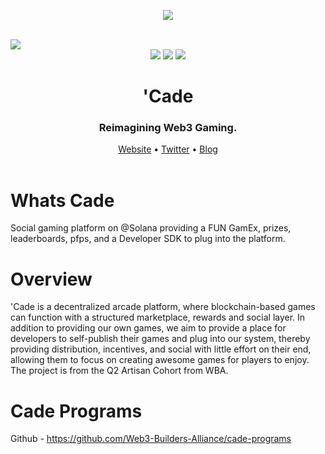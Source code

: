 <p  align="center">
  <img  src="https://firebasestorage.googleapis.com/v0/b/shrine-76128.appspot.com/o/hehe.png?alt=media&token=ce686f0e-457b-41ae-b05d-26da23310f7d" height={100}>
</p>  
<br>
<img src="https://i.imgur.com/N6oQbzv.png">
<div align="center">
  <img src="https://badgen.net/badge/version/1.0/purple">
  <img src="https://badgen.net/badge/docs/1.0/purple">
  <img src="https://badgen.net/badge/contributions/open/purple">
</div>
<h1 align="center">'Cade</h1>
<div align="center">
  <h3>Reimagining Web3 Gaming.</h3>
  <div align="center">
    <a href="#">Website</a>
    •
    <a href="https://twitter.com/gg_cade">Twitter</a>
    •
    <a href="#">Blog</a>
  </div>
</div>
<br>
 
# Whats Cade

Social gaming platform on @Solana providing a FUN GamEx, prizes, leaderboards, pfps, and a Developer SDK to plug into the platform.

# Overview

'Cade is a decentralized arcade platform, where blockchain-based games can function with a structured marketplace, rewards and social layer. In addition to providing our own games, we aim to provide a place for developers to self-publish their games and plug into our system, thereby providing distribution, incentives, and social with little effort on their end, allowing them to focus on creating awesome games for players to enjoy. The project is from the Q2 Artisan Cohort from WBA.
<br>

# Cade Programs

Github - https://github.com/Web3-Builders-Alliance/cade-programs
